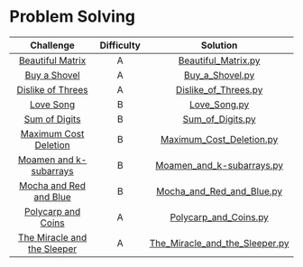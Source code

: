 # Problem Solving

| Challenge     | Difficulty    | Solution |
| :-------------: |:-------------:| :-----:|
| [Beautiful Matrix](http://codeforces.com/contest/9/problem/A)      | A | [Beautiful_Matrix.py](CS21-Science-Week-1/Beautiful_Matrix.py) |
| [Buy a Shovel](https://codeforces.com/problemset/problem/732/A)   | A | [Buy_a_Shovel.py](CS21-Science-Week-1/Buy_a_Shovel.py) |
| [Dislike of Threes](https://codeforces.com/problemset/problem/1560/A)| A | [Dislike_of_Threes.py](CS21-Science-Week-1/Dislike_of_Threes.py) |
| [Love Song](https://codeforces.com/problemset/problem/1539/B)| B | [Love_Song.py](CS21-Science-Week-1/Love_Song.py) |
| [Sum of Digits](https://codeforces.com/problemset/problem/102/B)| B | [Sum_of_Digits.py](CS21-Science-Week-1/Sum_of_Digits.py) |
| [Maximum Cost Deletion](https://codeforces.com/problemset/problem/1550/B)| B | [Maximum_Cost_Deletion.py](CS21-Science-Week-2/Maximum_Cost_Deletion.py) |
| [Moamen and k-subarrays](https://codeforces.com/problemset/problem/1557/B)| B | [Moamen_and_k-subarrays.py](CS21-Science-Week-2/Moamen_and_k-subarrays.py) |
| [Mocha and Red and Blue](https://codeforces.com/problemset/problem/1559/B)| B | [Mocha_and_Red_and_Blue.py](CS21-Science-Week-2/Mocha_and_Red_and_Blue.py) |
| [Polycarp and Coins](https://codeforces.com/problemset/problem/1551/A)| A | [Polycarp_and_Coins.py](CS21-Science-Week-2/Polycarp_and_Coins.py) |
| [The Miracle and the Sleeper](https://codeforces.com/problemset/problem/1562/A)| A | [The_Miracle_and_the_Sleeper.py](CS21-Science-Week-2/The_Miracle_and_the_Sleeper.py) |
